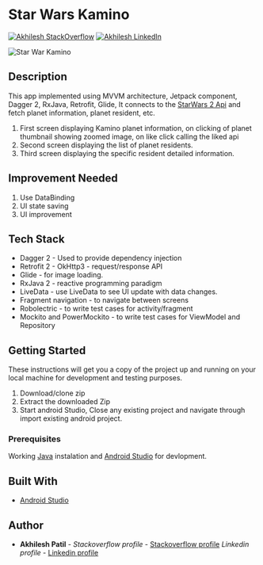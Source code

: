 # Star Wars Kamino

[![Akhilesh StackOverflow](https://img.shields.io/badge/Akhilesh-StackOverflow-orange.svg?style=for-the-badge)](https://stackoverflow.com/users/1548824/akhilesh0707)
[![Akhilesh LinkedIn](https://img.shields.io/badge/Akhilesh-LinkedIn-blue.svg?style=for-the-badge)](https://www.linkedin.com/in/akhilesh0707/)

![Star War Kamino](https://media.giphy.com/media/fXPUprIulHVxGNg0Ma/giphy.gif)

## Description
This app implemented using MVVM architecture, Jetpack component, Dagger 2, RxJava, Retrofit, Glide, It connects to the [StarWars 2 Api](http://docs.starwars2.apiary.io/) and fetch planet information, planet resident, etc.

1. First screen displaying Kamino planet information, on clicking of planet thumbnail showing zoomed image, on like click calling the liked api
2. Second screen displaying the list of planet residents.
3. Third screen displaying the specific resident detailed information.

## Improvement Needed
1. Use DataBinding
2. UI state saving
3. UI improvement

## Tech Stack
- Dagger 2 - Used to provide dependency injection
- Retrofit 2 - OkHttp3 - request/response API
- Glide - for image loading.
- RxJava 2 - reactive programming paradigm
- LiveData - use LiveData to see UI update with data changes.
- Fragment navigation - to navigate between screens
- Robolectric - to write test cases for activity/fragment
- Mockito and PowerMockito - to write test cases for ViewModel and Repository

## Getting Started
These instructions will get you a copy of the project up and running on your local machine for development and testing purposes.

1. Download/clone zip
2. Extract the downloaded Zip
3. Start android Studio, Close any existing project and navigate through import existing android project.


### Prerequisites

Working [Java](https://www.oracle.com/technetwork/java/javase/downloads/index.html) instalation and [Android Studio](https://developer.android.com/studio/) for devlopment.


## Built With

* [Android Studio](https://developer.android.com/studio/)


## Author

* **Akhilesh Patil** - *Stackoverflow profile* - [Stackoverflow profile](https://stackoverflow.com/users/1548824/akhilesh0707)
			  *Linkedin profile* - [Linkedin profile](https://www.linkedin.com/in/akhilesh0707/)
